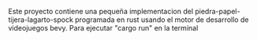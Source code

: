Este proyecto contiene una pequeña implementacion del piedra-papel-tijera-lagarto-spock programada en rust usando el motor de desarrollo
de videojuegos bevy.
Para ejecutar "cargo run" en la terminal
